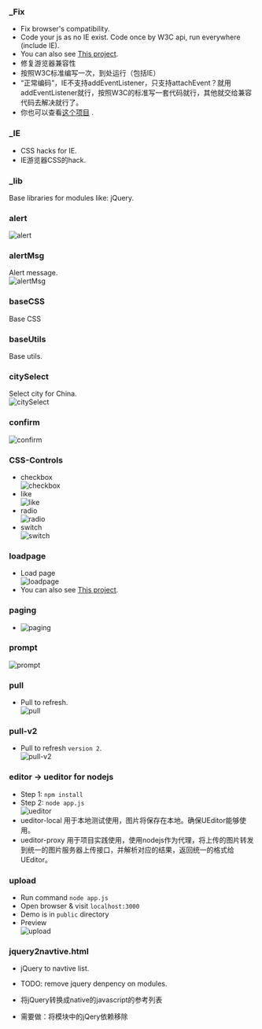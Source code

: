 
### _Fix
* Fix browser's compatibility.
* Code your js as no IE exist. Code once by W3C api, run everywhere (include IE).
* You can also see [This project](https://github.com/zhoukekestar/ieBetter.js).
* 修复游览器兼容性
* 按照W3C标准编写一次，到处运行（包括IE）
* “正常编码”，IE不支持addEventListener，只支持attachEvent？就用addEventListener就行，按照W3C的标准写一套代码就行，其他就交给兼容代码去解决就行了。
* 你也可以查看[这个项目](https://github.com/zhoukekestar/ieBetter.js) .

### _IE
* CSS hacks for IE.
* IE游览器CSS的hack.

### _lib
Base libraries for modules like: jQuery.

### alert
![alert](./alert/demo.gif)

### alertMsg
Alert message.<br>
![alertMsg](./alertMsg/demo.gif)

### baseCSS
Base CSS

### baseUtils
Base utils.

### citySelect
Select city for China.<br>
![citySelect](./citySelect/demo.gif)

### confirm
![confirm](./confirm/demo.gif)

### CSS-Controls
* checkbox <br> ![checkbox](./CSS-Controls/checkbox/demo.gif)
* like <br> ![like](./CSS-Controls/like/demo.gif)
* radio <br>  ![radio](./CSS-Controls/radio/demo.png)
* switch <br> ![switch](./CSS-Controls/switch/demo.gif)

### loadpage
* Load page <br> ![loadpage](./loadpage/demo.gif)
* You can also see [This project](https://github.com/zhoukekestar/mobilebone).

### paging
* ![paging](./paging/demo.gif)

### prompt
![prompt](./prompt/demo.gif)

### pull
* Pull to refresh. <br> ![pull](./pull/demo.gif)

### pull-v2
* Pull to refresh `version 2`. <br> ![pull-v2](./pull-v2/demo.gif)


### editor -> ueditor for nodejs

* Step 1: `npm install`
* Step 2: `node app.js` <br> ![ueditor](./editor/ueditor/demo.gif)
* ueditor-local 用于本地测试使用，图片将保存在本地。确保UEditor能够使用。
* ueditor-proxy 用于项目实践使用，使用nodejs作为代理，将上传的图片转发到统一的图片服务器上传接口，并解析对应的结果，返回统一的格式给UEditor。


### upload
* Run command `node app.js`
* Open browser & visit `localhost:3000`
* Demo is in `public` directory
* Preview <br> ![upload](./upload/demo.gif)


### jquery2navtive.html
* jQuery to navtive list.
* TODO: remove jquery denpency on modules.

* 将jQuery转换成native的javascript的参考列表
* 需要做：将模块中的jQery依赖移除
